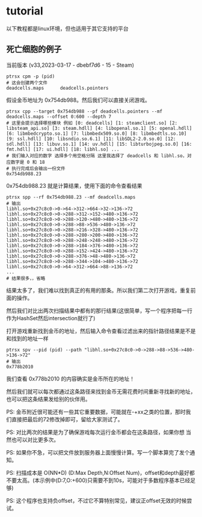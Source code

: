 # tutorial

以下教程都是linux环境，但也适用于其它支持的平台

## 死亡细胞的例子

当前版本 (v33,2023-03-17 - dbebf7d6 - 15 - Steam)

```shell
ptrsx cpm -p (pid)
# 这会创建两个文件
deadcells.maps      deadcells.pointers
```

假设金币地址为 0x754db988。然后我们可以直接关闭游戏。

```shell
ptrsx cpp --target 0x754db988 --pf deadcells.pointers --mf deadcells.maps --offset 0:600 --depth 7
# 这里会提示选择哪些模块 例如 [0: deadcells] [1: steamclient.so] [2: libsteam_api.so] [3: steam.hdll] [4: libopenal.so.1] [5: openal.hdll] [6: libmbedcrypto.so.1] [7: libmbedx509.so.0] [8: libmbedtls.so.10] [9: ssl.hdll] [10: libsndio.so.6.1] [11: libSDL2-2.0.so.0] [12: sdl.hdll] [13: libuv.so.1] [14: uv.hdll] [15: libturbojpeg.so.0] [16: fmt.hdll] [17: ui.hdll] [18: libhl.so] ...
# 我们输入对应的数字 选择多个用空格分隔 这里我选择了 deadcells 和 libhl.so，对应数字是 0 和 18
# 执行完成后会输出一份文件
0x754db988.23
```

0x754db988.23 就是计算结果，使用下面的命令查看结果

```shell
ptrsx spp --rf 0x754db988.23 --mf deadcells.maps
# 输出
libhl.so+0x27c8c0->0->64->312->664->32->136->72
libhl.so+0x27c8c0->0->288->312->152->480->136->72
libhl.so+0x27c8c0->0->288->120->480->480->136->72
libhl.so+0x27c8c0->0->288->88->536->480->136->72
libhl.so+0x27c8c0->0->288->216->328->480->136->72
libhl.so+0x27c8c0->0->288->280->200->480->136->72
libhl.so+0x27c8c0->0->288->248->248->480->136->72
libhl.so+0x27c8c0->0->288->184->376->480->136->72
libhl.so+0x27c8c0->0->288->152->424->480->136->72
libhl.so+0x27c8c0->0->288->376->48->480->136->72
libhl.so+0x27c8c0->0->288->344->104->480->136->72
libhl.so+0x27c8c0->0->64->312->664->88->136->72
...
# 结果很多，，省略
```

结果太多了，我们难以找到真正的有用的那条。所以我们第二次打开游戏，重复前面的操作。

然后我们对比出两次扫描结果中都有的那行结果(这很简单，写一个程序把每一行作为HashSet然后intersection就行了)

打开游戏重新找到金币的地址，然后输入命令查看过滤出来的指针路径结果是不是和找到的地址一样

```shell
ptrsx spv --pid (pid) --path "libhl.so+0x27c8c0->0->288->88->536->480->136->72"
# 输出
0x778b2010
```

我们查看 0x778b2010 的内容确实是金币所在的地址！

然后我们就可以每次都通过这条路径来找到金币无需花费时间重新寻找新的地址，也可以把这条结果发给别的伙伴用。

PS: 金币附近很可能还有一些其它重要数据，可能就在-+xx之类的位置，那时我们直接把最后的72修改掉即可，留给大家测试了。

PS: 对比两次的结果是为了确保游戏每次运行金币都会在这条路径，如果你想 当然也可以对比更多次。

PS: 如果你不急，可以把文件放到服务器上面慢慢计算。写一个脚本算完了发个通知。

PS: 扫描成本是 O(NN*D) (D:Max Depth,N:Offset Num)，offset和depth最好都不要太高。(本示例中(D:7,O:+600)只需要不到10s，可能对于多数程序基本已经足够)

PS: 这个程序也支持负offset，不过它不算特别常见，建议正offset无效的时候尝试。